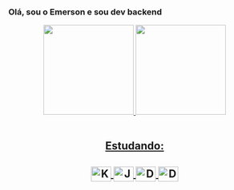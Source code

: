 ### Olá, sou o Emerson e sou dev backend
<div align="center">
	<a href="https://github.com/EmersonSN">
	<img height="180em" src="https://github-readme-stats.vercel.app/api?username=EmersonSN&show_icons=true&theme=dracula&include_all_commits=true&count_private=true"/>
	<img height="180em" src="https://github-readme-stats.vercel.app/api/top-langs/?username=EmersonSN&layout=compact&langs_count=8&theme=dracula"/>
</div>

<div align="center">
	<br>
  <h2>Estudando: <h2>
	<img align="center" alt="Kotlin" height="30" width="40" src="https://cdn.jsdelivr.net/gh/devicons/devicon/icons/kotlin/kotlin-original.svg">
	<img align="center" alt="Java" height="30" width="40" img src="https://cdn.jsdelivr.net/gh/devicons/devicon/icons/java/java-original.svg">
	<img align="center" alt="Docker" height="30" width="40" src="https://cdn.jsdelivr.net/gh/devicons/devicon/icons/docker/docker-plain-wordmark.svg">
  <img align="center" alt="Docker" height="30" width="40" src="https://cdn.jsdelivr.net/gh/devicons/devicon/icons/mysql/mysql-plain-wordmark.svg">         
</div>
